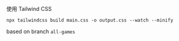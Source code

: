 使用 Tailwind CSS

`npx tailwindcss build main.css -o output.css --watch --minify`

based on branch `all-games`
